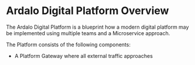 # Ardalo Digital Platform Overview
The Ardalo Digital Platform is a blueprint how a modern digital platform may be implemented
using multiple teams and a Microservice approach.

The Platform consists of the following components:
  * A Platform Gateway where all external traffic approaches
